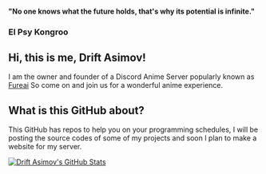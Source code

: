 #### "No one knows what the future holds, that's why its potential is infinite."

### El Psy Kongroo

## Hi, this is me, Drift Asimov!
I am the owner and founder of a Discord Anime Server popularly known as [Fureai](https://discord.gg/x3qAZV3)
So come on and join us for a wonderful anime experience.

## What is this GitHub about?
This GitHub has repos to help you on your programming schedules, I will be posting the source codes of some of my projects and soon I plan to make a website for my server.

[![Drift Asimov's GitHub Stats](https://github-readme-stats.vercel.app/api?username=driftasimov&show_icons=true&theme=radical)](https://github.com/anuraghazra/github-readme-stats)
